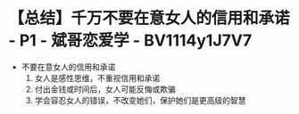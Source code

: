 # 【总结】千万不要在意女人的信用和承诺 - P1 - 斌哥恋爱学 - BV1114y1J7V7

-   不要在意女人的信用和承诺
    1.  女人是感性思维，不重视信用和承诺
    2.  付出金钱或时间后，女人可能反悔或欺骗
    3.  学会容忍女人的错误，不改变她们，保护她们是更高级的智慧
